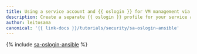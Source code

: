 ```yaml
---
title: Using a service account and {{ oslogin }} for VM management via Ansible
description: Create a separate {{ oslogin }} profile for your service account to manage VMs via Ansible.
author: leitosama
canonical: '{{ link-docs }}/tutorials/security/sa-oslogin-ansible'
---
```


{% include [sa-oslogin-ansible](../../_tutorials/security/sa-oslogin-ansible.md) %}